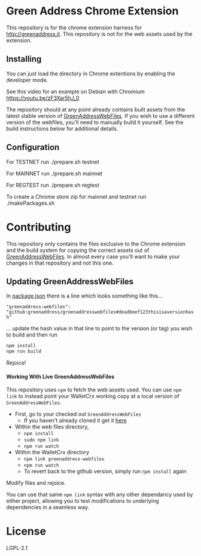 # Green Address Chrome Extension

This repository is for the chrome extension harness for http://greenaddress.it. This repository is not for the web assets used by the extension.

## Installing

You can just load the directory in Chrome extentions by enabling the developer mode.

See this video for an example on Debian with Chromium https://youtu.be/zF3Xar5hJ_0

The repository should at any point already contains built assets from the latest stable version of [GreenAddressWebFiles](https://github.com/greenaddress/GreenAddressWebFiles). If you wish to use a different version of the webfiles, you'll need to manually build it yourself. See the build instructions below for additional details.

## Configuration

For TESTNET run ./prepare.sh testnet

For MAINNET run ./prepare.sh mainnet

For REGTEST run ./prepare.sh regtest

To create a Chrome store zip for mainnet and testnet run ./makePackages.sh

# Contributing

This repository only contains the files exclusive to the Chrome extension and the build system for copying the correct assets out of [GreenAddressWebFiles](https://github.com/greenaddress/GreenAddressWebFiles). In almost every case you'll want to make your changes in that repository and not this one.

## Updating GreenAddressWebFiles

In [package.json](./package.json) there is a line which looks something like this...

`"greenaddress-webfiles": "github:greenaddress/greenaddresswebfiles#deadbeef123thisisaversionhash"`

... update the hash value in that line to point to the version (or tag) you wish to build and then run

```bash
npm install
npm run build
```

Rejoice!

#### Working With Live GreenAddressWebFiles
This repository uses `npm` to fetch the web assets used. You can use `npm link` to instead point your WalletCrx working copy at a local version of `GreenAddressWebFiles`.

* First, go to your checked out `GreenAddressWebFiles`
  * If you haven't already cloned it get it [here](https://github.com/greenaddress/GreenAddressWebFiles)
* Within the web files directory,
  * `npm install`
  * `sudo npm link`
  * `npm run watch`
* Within the WalletCrx directory
  * `npm link greenaddress-webfiles`
  * `npm run watch`
  * To revert back to the github version, simply run `npm install` again

Modify files and rejoice.

You can use that same `npm link` syntax with any other dependancy used by either project, allowing you to test modifications to underlying dependencies in a seamless way.

# License
LGPL-2.1
